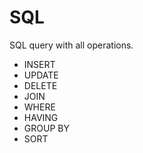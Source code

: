 # SQL
SQL query with all operations.

- INSERT 
- UPDATE
- DELETE
- JOIN
- WHERE
- HAVING
- GROUP BY
- SORT
